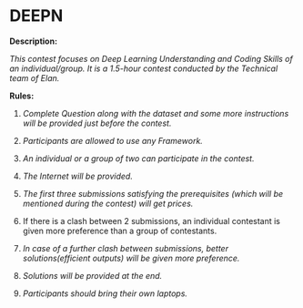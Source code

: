 # DEEPN

**Description:**

  *This contest focuses on Deep Learning Understanding and Coding Skills of an individual/group. It is a 1.5-hour contest conducted by the Technical team of Elan.*

**Rules:**

1. *Complete Question along with the dataset and some more instructions will be provided just before the contest.*

2. *Participants are allowed to use any Framework.*

3. *An individual or a group of two can participate in the contest.*

4. *The Internet will be provided.*

5. *The first three submissions satisfying the prerequisites (which will be mentioned during the contest) will get prices.*

6. If there is a clash between 2 submissions, an individual contestant is given more preference than a group of contestants.

7. *In case of a further clash between submissions, better solutions(efficient outputs) will be given more preference.*

8. *Solutions will be provided at the end.*

9. *Participants should bring their own laptops.*
